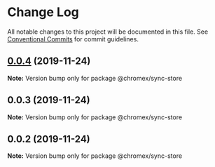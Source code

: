 # Change Log

All notable changes to this project will be documented in this file.
See [Conventional Commits](https://conventionalcommits.org) for commit guidelines.

## [0.0.4](https://github.com/bluepropane/create-chrome-extension/compare/@chromex/sync-store@0.0.3...@chromex/sync-store@0.0.4) (2019-11-24)

**Note:** Version bump only for package @chromex/sync-store





## 0.0.3 (2019-11-24)

**Note:** Version bump only for package @chromex/sync-store





## 0.0.2 (2019-11-24)

**Note:** Version bump only for package @chromex/sync-store
